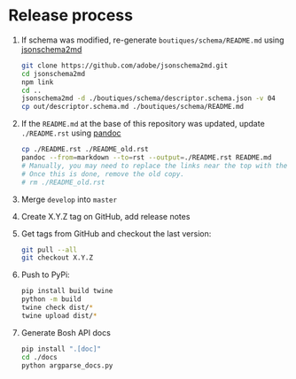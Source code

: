 # Release process

1.  If schema was modified, re-generate `boutiques/schema/README.md` using [jsonschema2md](https://github.com/adobe/jsonschema2md)
    ```bash
    git clone https://github.com/adobe/jsonschema2md.git
    cd jsonschema2md
    npm link
    cd ..
    jsonschema2md -d ./boutiques/schema/descriptor.schema.json -v 04
    cp out/descriptor.schema.md ./boutiques/schema/README.md
    ```

1.  If the `README.md` at the base of this repository was updated, update `./README.rst` using [pandoc](https://pandoc.org/)
    ```bash
    cp ./README.rst ./README_old.rst
    pandoc --from=markdown --to=rst --output=./README.rst README.md
    # Manually, you may need to replace the links near the top with the badges as specified in the top of the README_old.rst file
    # Once this is done, remove the old copy.
    # rm ./README_old.rst
    ```

1.  Merge `develop` into `master`

1.  Create X.Y.Z tag on GitHub, add release notes

1.  Get tags from GitHub and checkout the last version:
    ```bash
    git pull --all
    git checkout X.Y.Z
    ```

1.  Push to PyPi:
    ```bash
    pip install build twine
    python -m build
    twine check dist/*
    twine upload dist/*
    ```

1.  Generate Bosh API docs
    ```bash
    pip install ".[doc]"
    cd ./docs
    python argparse_docs.py
    ```
